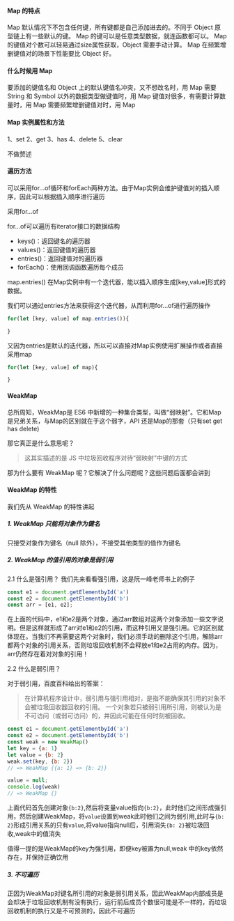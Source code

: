 ####  Map 的特点
Map 默认情况下不包含任何键，所有键都是自己添加进去的。不同于 Object 原型链上有一些默认的键。
Map 的键可以是任意类型数据，就连函数都可以。
Map 的键值对个数可以轻易通过size属性获取，Object 需要手动计算。
Map 在频繁增删键值对的场景下性能要比 Object 好。
#### 什么时候用 Map
要添加的键值名和 Object 上的默认键值名冲突，又不想改名时，用 Map
需要 String 和 Symbol 以外的数据类型做键值时，用 Map
键值对很多，有需要计算数量时，用 Map
需要频繁增删键值对时，用 Map

#### Map 实例属性和方法

1、set
2、get
3、has
4、delete
5、clear

不做赘述


#### 遍历方法
可以采用for...of循环和forEach两种方法。由于Map实例会维护键值对的插入顺序，因此可以根据插入顺序进行遍历

采用for...of

for...of可以遍历有iterator接口的数据结构
- keys()：返回键名的遍历器
- values()：返回键值的遍历器
- entries()：返回键值对的遍历器
- forEach()：使用回调函数遍历每个成员

map.entries()
在Map实例中有一个迭代器，能以插入顺序生成[key,value]形式的数据。

我们可以通过entries方法来获得这个迭代器，从而利用for...of进行遍历操作

```javascript
for(let [key, value] of map.entries()){

}
```

又因为entries是默认的迭代器，所以可以直接对Map实例使用扩展操作或者直接采用map

```javascript
for(let [key, value] of map){

}
```

#### WeakMap

总所周知，WeakMap是 ES6 中新增的一种集合类型，叫做“弱映射”。它和Map是兄弟关系，与Map的区别就在于这个弱字，API 还是Map的那套（只有set get has delete)

那它真正是什么意思呢？

> 这其实描述的是 JS 中垃圾回收程序对待“弱映射”中键的方式

那为什么要有 WeakMap 呢？它解决了什么问题呢？这些问题后面都会讲到

#### WeakMap 的特性

我们先从 WeakMap 的特性讲起

##### 1. WeakMap 只能将对象作为键名
只接受对象作为键名（null 除外），不接受其他类型的值作为键名


##### 2. WeakMap 的值引用的对象是弱引用

2.1 什么是强引用？
我们先来看看强引用，这是阮一峰老师书上的例子

```javascript
const e1 = document.getElementbyId('a')
const e2 = document.getElementbyId('b')
const arr = [e1, e2];
```

在上面的代码中，e1和e2是两个对象，通过arr数组对这两个对象添加一些文字说明。但是这样就形成了arr对e1和e2的引用，而这种引用又是强引用。它的区别就体现在。当我们不再需要这两个对象时，我们必须手动的删除这个引用，解除arr都两个对象的引用关系，否则垃圾回收机制不会释放e1和e2占用的内存。因为，arr仍然存在着对对象的引用！

2.2 什么是弱引用？

对于弱引用，百度百科给出的答案：

> 在计算机程序设计中，弱引用与强引用相对，是指不能确保其引用的对象不会被垃圾回收器回收的引用。 一个对象若只被弱引用所引用，则被认为是不可访问（或弱可访问）的，并因此可能在任何时刻被回收。

```javascript
const e1 = document.getElementbyId('a')
const e2 = document.getElementbyId('b')
const weak = new WeakMap()
let key = {a: 1}
let value = {b: 2}
weak.set(key, {b: 2})
// => WeakMap {{a: 1} => {b: 2}}

value = null;
console.log(weak)
// => WeakMap {}

```

上面代码首先创建对象`{b:2}`,然后将变量value指向`{b:2}`，此时他们之间形成强引用，然后创建WeakMap，将`value`设置到weak此时他们之间为弱引用,此时与`{b: 2}`形成引用关系的只有`value`,将value指向null后，引用消失`{b: 2}`被垃圾回收,weak中的值消失

值得一提的是WeakMap的key为强引用，即便key被置为null,weak 中的key依然存在，并保持正确饮用


##### 3. 不可遍历
正因为WeakMap对键名所引用的对象是弱引用关系，因此WeakMap内部成员是会却决于垃圾回收机制有没有执行，运行前后成员个数很可能是不一样的，而垃圾回收机制的执行又是不可预测的，因此不可遍历